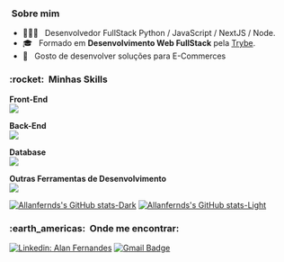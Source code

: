 

<h3> &nbsp;Sobre mim </h3>

- 🧑🏾‍💻 &nbsp; Desenvolvedor FullStack Python / JavaScript / NextJS / Node.
- 🎓 &nbsp; Formado em **Desenvolvimento Web FullStack** pela <a href="https://app.betrybe.com/">Trybe</a>.
- 🛒 &nbsp; Gosto de desenvolver soluções para E-Commerces

<h3> :rocket: &nbsp;Minhas Skills </h3>

**Front-End**
<br/>
![](https://skillicons.dev/icons?i=js,html,css,react,next,vite,tailwind,materialui,bootstrap,sass,less,jest,redux,)


**Back-End**
<br/>
![](https://skillicons.dev/icons?i=nodejs,typescript,expressjs,prisma,sequelize,docker,python,fastapi,bash,anaconda,go)


**Database**
<br/>
![](https://skillicons.dev/icons?i=mysql,postgres,mongo,firebase,)


**Outras Ferramentas de Desenvolvimento**
<br/>
![](https://skillicons.dev/icons?i=figma,linux,ubuntu,mint,photoshop,illustrator,xd,vim)



[![Allanfernds's GitHub stats-Dark](https://github-readme-stats.vercel.app/api?username=allanfernds&show_icons=true&theme=dark#gh-dark-mode-only)](https://github.com/allanfernds/github-readme-stats#gh-dark-mode-only)
[![Allanfernds's GitHub stats-Light](https://github-readme-stats.vercel.app/api?username=allanfernds&show_icons=true&theme=default#gh-light-mode-only)](https://github.com/allanfernds/github-readme-stats#gh-light-mode-only)


<h3> :earth_americas: &nbsp;Onde me encontrar: </h3> 


[![Linkedin: Alan Fernandes](https://skillicons.dev/icons?i=linkedin)](https://www.linkedin.com/in/alanfernds/)       [![Gmail Badge](https://skillicons.dev/icons?i=gmail)](mailto:alanfernandes.mm@gmail.com)



